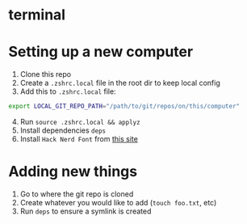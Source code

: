 # terminal

# Setting up a new computer

1. Clone this repo
2. Create a `.zshrc.local` file in the root dir to keep local config
3. Add this to `.zshrc.local` file:

```sh
export LOCAL_GIT_REPO_PATH="/path/to/git/repos/on/this/computer"
```

4. Run `source .zshrc.local && applyz`
5. Install dependencies `deps`
6. Install `Hack Nerd Font` from [this site](https://www.nerdfonts.com/font-downloads)

# Adding new things

1. Go to where the git repo is cloned
2. Create whatever you would like to add (`touch foo.txt`, etc)
3. Run `deps` to ensure a symlink is created
